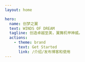 ```yaml
---
layout: home

hero:
  name: 创梦之翼
  text: WINDS OF DREAM
  tagline: 创造卓越至美，翼舞机甲神威。
  actions:
    - theme: brand
      text: Get Started
      link: /介绍/发布博客和使用
---
```

